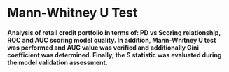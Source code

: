 # Mann-Whitney U Test
#### Analysis of retail credit portfolio in terms of: PD vs Scoring relationship, ROC and AUC scoring model quality. In addition, Mann-Whitney U test was performed and AUC value was verified and additionally Gini coefficient was determined. Finally, the S statistic was evaluated during the model validation assessment.
